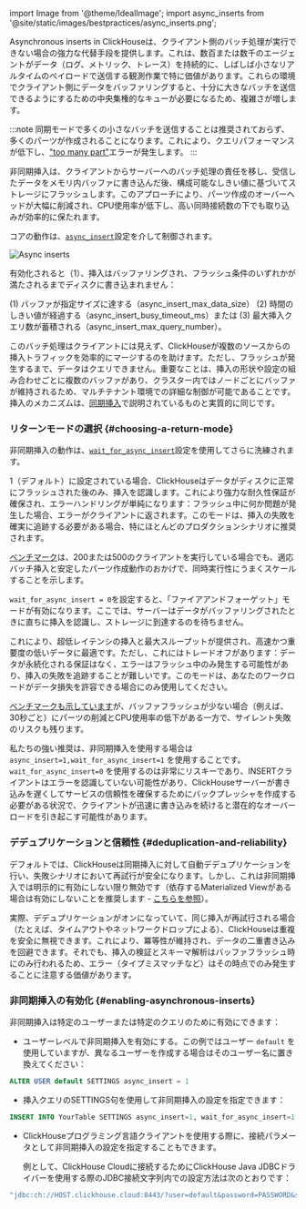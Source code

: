 

import Image from '@theme/IdealImage';
import async_inserts from '@site/static/images/bestpractices/async_inserts.png';

Asynchronous inserts in ClickHouseは、クライアント側のバッチ処理が実行できない場合の強力な代替手段を提供します。これは、数百または数千のエージェントがデータ（ログ、メトリック、トレース）を持続的に、しばしば小さなリアルタイムのペイロードで送信する観測作業で特に価値があります。これらの環境でクライアント側にデータをバッファリングすると、十分に大きなバッチを送信できるようにするための中央集権的なキューが必要になるため、複雑さが増します。

:::note
同期モードで多くの小さなバッチを送信することは推奨されておらず、多くのパーツが作成されることになります。これにより、クエリパフォーマンスが低下し、["too many part"](/knowledgebase/exception-too-many-parts)エラーが発生します。
:::

非同期挿入は、クライアントからサーバーへのバッチ処理の責任を移し、受信したデータをメモリ内バッファに書き込んだ後、構成可能なしきい値に基づいてストレージにフラッシュします。このアプローチにより、パーツ作成のオーバーヘッドが大幅に削減され、CPU使用率が低下し、高い同時接続数の下でも取り込みが効率的に保たれます。

コアの動作は、[`async_insert`](/operations/settings/settings#async_insert)設定を介して制御されます。

<Image img={async_inserts} size="lg" alt="Async inserts"/>

有効化されると（1）、挿入はバッファリングされ、フラッシュ条件のいずれかが満たされるまでディスクに書き込まれません：

(1) バッファが指定サイズに達する（async_insert_max_data_size）
(2) 時間のしきい値が経過する（async_insert_busy_timeout_ms）または 
(3) 最大挿入クエリ数が蓄積される（async_insert_max_query_number）。

このバッチ処理はクライアントには見えず、ClickHouseが複数のソースからの挿入トラフィックを効率的にマージするのを助けます。ただし、フラッシュが発生するまで、データはクエリできません。重要なことは、挿入の形状や設定の組み合わせごとに複数のバッファがあり、クラスター内ではノードごとにバッファが維持されるため、マルチテナント環境での詳細な制御が可能であることです。挿入のメカニズムは、[同期挿入](/best-practices/selecting-an-insert-strategy#synchronous-inserts-by-default)で説明されているものと実質的に同じです。

### リターンモードの選択 {#choosing-a-return-mode}

非同期挿入の動作は、[`wait_for_async_insert`](/operations/settings/settings#wait_for_async_insert)設定を使用してさらに洗練されます。

1（デフォルト）に設定されている場合、ClickHouseはデータがディスクに正常にフラッシュされた後のみ、挿入を認識します。これにより強力な耐久性保証が確保され、エラーハンドリングが単純になります：フラッシュ中に何か問題が発生した場合、エラーがクライアントに返されます。このモードは、挿入の失敗を確実に追跡する必要がある場合、特にほとんどのプロダクションシナリオに推奨されます。

[ベンチマーク](https://clickhouse.com/blog/asynchronous-data-inserts-in-clickhouse)は、200または500のクライアントを実行している場合でも、適応バッチ挿入と安定したパーツ作成動作のおかげで、同時実行性にうまくスケールすることを示します。

`wait_for_async_insert = 0`を設定すると、「ファイアアンドフォーゲット」モードが有効になります。ここでは、サーバーはデータがバッファリングされたときに直ちに挿入を認識し、ストレージに到達するのを待ちません。

これにより、超低レイテンシの挿入と最大スループットが提供され、高速かつ重要度の低いデータに最適です。ただし、これにはトレードオフがあります：データが永続化される保証はなく、エラーはフラッシュ中のみ発生する可能性があり、挿入の失敗を追跡することが難しいです。このモードは、あなたのワークロードがデータ損失を許容できる場合にのみ使用してください。

[ベンチマークも示しています](https://clickhouse.com/blog/asynchronous-data-inserts-in-clickhouse)が、バッファフラッシュが少ない場合（例えば、30秒ごと）にパーツの削減とCPU使用率の低下がある一方で、サイレント失敗のリスクも残ります。

私たちの強い推奨は、非同期挿入を使用する場合は `async_insert=1,wait_for_async_insert=1` を使用することです。 `wait_for_async_insert=0` を使用するのは非常にリスキーであり、INSERTクライアントはエラーを認識していない可能性があり、ClickHouseサーバーが書き込みを遅くしてサービスの信頼性を確保するためにバックプレッシャを作成する必要がある状況で、クライアントが迅速に書き込みを続けると潜在的なオーバーロードを引き起こす可能性があります。

### デデュプリケーションと信頼性 {#deduplication-and-reliability}

デフォルトでは、ClickHouseは同期挿入に対して自動デデュプリケーションを行い、失敗シナリオにおいて再試行が安全になります。しかし、これは非同期挿入では明示的に有効にしない限り無効です（依存するMaterialized Viewがある場合は有効にしないことを推奨します - [こちらを参照](https://github.com/ClickHouse/ClickHouse/issues/66003)）。

実際、デデュプリケーションがオンになっていて、同じ挿入が再試行される場合（たとえば、タイムアウトやネットワークドロップによる）、ClickHouseは重複を安全に無視できます。これにより、冪等性が維持され、データの二重書き込みを回避できます。それでも、挿入の検証とスキーマ解析はバッファフラッシュ時にのみ行われるため、エラー（タイプミスマッチなど）はその時点でのみ発生することに注意する価値があります。

### 非同期挿入の有効化 {#enabling-asynchronous-inserts}

非同期挿入は特定のユーザーまたは特定のクエリのために有効にできます：

- ユーザーレベルで非同期挿入を有効にする。この例ではユーザー `default` を使用していますが、異なるユーザーを作成する場合はそのユーザー名に置き換えてください：
```sql
ALTER USER default SETTINGS async_insert = 1
```
- 挿入クエリのSETTINGS句を使用して非同期挿入の設定を指定できます：
```sql
INSERT INTO YourTable SETTINGS async_insert=1, wait_for_async_insert=1 VALUES (...)
```
- ClickHouseプログラミング言語クライアントを使用する際に、接続パラメータとして非同期挿入の設定を指定することもできます。

  例として、ClickHouse Cloudに接続するためにClickHouse Java JDBCドライバーを使用する際のJDBC接続文字列内での設定方法は次のとおりです：
```bash
"jdbc:ch://HOST.clickhouse.cloud:8443/?user=default&password=PASSWORD&ssl=true&custom_http_params=async_insert=1,wait_for_async_insert=1"
```
